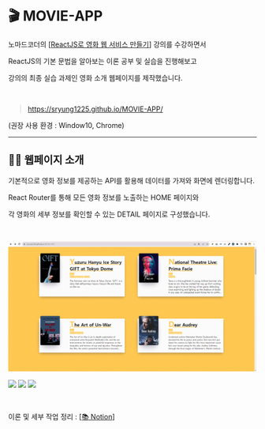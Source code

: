 # 🎬 MOVIE-APP

노마드코더의 [[ReactJS로 영화 웹 서비스 만들기](https://nomadcoders.co/react-for-beginners)] 강의를 수강하면서 <br>

ReactJS의 기본 문법을 알아보는 이론 공부 및 실습을 진행해보고 <br>

강의의 최종 실습 과제인 영화 소개 웹페이지를 제작했습니다.

<br>

> https://sryung1225.github.io/MOVIE-APP/

(권장 사용 환경 : Window10, Chrome)

---

## 💁‍♀️ 웹페이지 소개

기본적으로 영화 정보를 제공하는 API를 활용해 데이터를 가져와 화면에 렌더링합니다. <br>

React Router를 통해 모든 영화 정보를 노출하는 HOME 페이지와 <br>

각 영화의 세부 정보를 확인할 수 있는 DETAIL 페이지로 구성했습니다. <br>

<br>

![무비앱](./assets/movie-app-gif.gif)<br>

<img src="https://img.shields.io/badge/React-61DAFB?style=flat-square&logo=React&logoColor=black"/> <img src="https://img.shields.io/badge/JavaScript-F7DF1E?style=flat-square&logo=javascript&logoColor=black"/> <img src="https://img.shields.io/badge/Styled_Components-DB7093?style=flat-square&logo=styled-components&logoColor=white"/>

<br>

이론 및 세부 작업 정리 : [[📚 Notion](https://eve1225.notion.site/7-PRACTICE-MOVIE-APP-adde4940f1364dc38fbb3f6be141706c?pvs=4)] <br>
